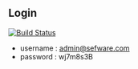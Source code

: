 ## Login

[![Build Status](https://travis-ci.com/chaiwutmaneechot/sefware-core.svg?token=kCnoY1Ei72WAA1TGWjN9&branch=master)](https://travis-ci.com/chaiwutmaneechot/sefware-core)
  - username : admin@sefware.com 
  - password : wj7m8s3B
